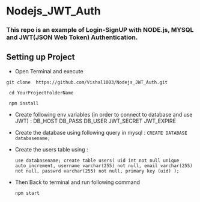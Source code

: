# Nodejs_JWT_Auth


### This repo is an example of Login-SignUP with NODE.js, MYSQL and JWT(JSON Web Token) Authentication. 
## Setting up Project 

* Open Terminal and execute

 `git clone  https://github.com/Vishal1003/Nodejs_JWT_Auth.git`
 
 ` cd YourProjectFolderName`
 
` npm install`

* Create following env variables (in order to connect to database and use JWT) :
    DB_HOST
    DB_PASS
    DB_USER
    JWT_SECRET
    JWT_EXPIRE
 
* Create the database using following query in mysql :
  `CREATE DATABASE databasename;`

* Create the users table using :

  `use databasename;
create table users(
    uid int not null unique auto_increment,
    username varchar(255) not null,
    email varchar(255) not null,
    passwrd varchar(255) not null,
    primary key (uid)
);`


* Then Back to terminal and run following command 

  `npm start`


